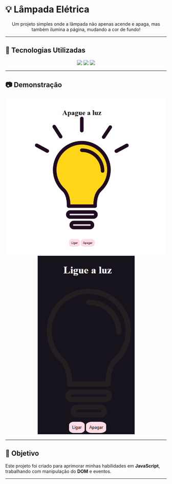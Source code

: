 # 💡 Lâmpada Elétrica

<p align="center">
    Um projeto simples onde a lâmpada não apenas acende e apaga, mas também ilumina a página, mudando a cor de fundo!
</p>

---

## 🚀 Tecnologias Utilizadas

<div align="center">
    <img src="https://img.shields.io/badge/JavaScript-F7DF1E?style=for-the-badge&logo=javascript&logoColor=black">
    <img src="https://img.shields.io/badge/HTML5-E34F26?style=for-the-badge&logo=html5&logoColor=white">
    <img src="https://img.shields.io/badge/CSS3-1572B6?style=for-the-badge&logo=css3&logoColor=white">
</div>

---

## 📷 Demonstração
<p align="center">
    <img src="/img/acesacod.png" alt="Demonstração do projeto">
    <img src="/img/apagadacod.png" alt="Demonstração do projeto">
</p>

---

## 🎯 Objetivo
Este projeto foi criado para aprimorar minhas habilidades em **JavaScript**, trabalhando com manipulação do **DOM** e eventos.

---